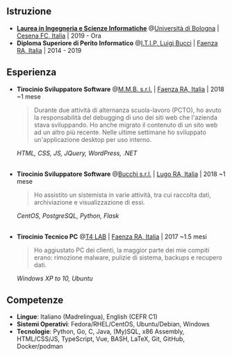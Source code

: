 ## Istruzione

* **[Laurea in Ingegneria e Scienze Informatiche](https://corsi.unibo.it/laurea/IngegneriaScienzeInformatiche)** @[Università di Bologna](https://www.unibo.it/it/) | [Cesena FC, Italia](https://www.openstreetmap.org/relation/42809) | 2019 - Ora
* **Diploma Superiore di Perito Informatico** @[I.T.I.P. Luigi Bucci](https://www.itipfaenza.edu.it/) | [Faenza RA, Italia](https://www.openstreetmap.org/relation/43004) | 2014 - 2019

## Esperienza

* **Tirocinio Sviluppatore Software** @[M.M.B. s.r.l.](https://www.mmbsoftware.it/) | [Faenza RA, Italia](https://www.openstreetmap.org/relation/43004) | 2018 ~1 mese

  > Durante due attività di alternanza scuola-lavoro (PCTO), ho avuto la responsabilità del debugging di uno dei siti web che l'azienda stava sviluppando.
  > Ho anche migrato il contenuto di un sito web ad un altro più recente.
  > Nelle ultime settimane ho sviluppato un'applicazione desktop per uso interno.

  _HTML, CSS, JS, JQuery, WordPress, .NET_<br><br>
* **Tirocinio Sviluppatore Software** @[Bucchi s.r.l.](http://www.bucchi.it/it/) | [Lugo RA, Italia](https://www.openstreetmap.org/relation/43140) | 2018 ~1 mese

  > Ho assistito un sistemista in varie attività, tra cui raccolta dati, archiviazione e visualizzazione di essi.

  _CentOS, PostgreSQL, Python, Flask_<br><br>
* **Tirocinio Tecnico PC** @[T4 LAB](https://www.t4lab.it/) | [Faenza RA, Italia](https://www.openstreetmap.org/relation/43004) | 2017 ~1.5 mesi

  > Ho aggiustato PC dei clienti, la maggior parte dei mie compiti erano: rimozione malware, pulizie di sistema, backups e recupero dati.

  _Windows XP to 10, Ubuntu_

## Competenze

* **Lingue**: Italiano (Madrelingua), English (CEFR C1)
* **Sistemi Operativi**: Fedora/RHEL/CentOS, Ubuntu/Debian, Windows
* **Tecnologie**: Python, Go, C, Java, (My)SQL, x86 Assembly, HTML/CSS/JS, TypeScript, Vue, BASH, LaTeX, Git, GitHub, Docker/podman
